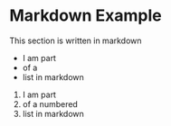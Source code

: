 # Markdown Example
This section is written in markdown
* I am part  
* of a
* list in markdown

1. I am part
2. of a numbered
99. list in markdown
